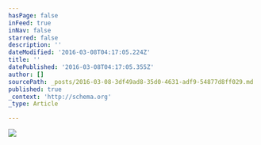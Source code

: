 ```yaml
---
hasPage: false
inFeed: true
inNav: false
starred: false
description: ''
dateModified: '2016-03-08T04:17:05.224Z'
title: ''
datePublished: '2016-03-08T04:17:05.355Z'
author: []
sourcePath: _posts/2016-03-08-3df49ad8-35d0-4631-adf9-54877d8ff029.md
published: true
_context: 'http://schema.org'
_type: Article

---
```

![](https://the-grid-user-content.s3-us-west-2.amazonaws.com/c964eb7b-0ddd-4e47-bd17-e1f92a688502.jpg)